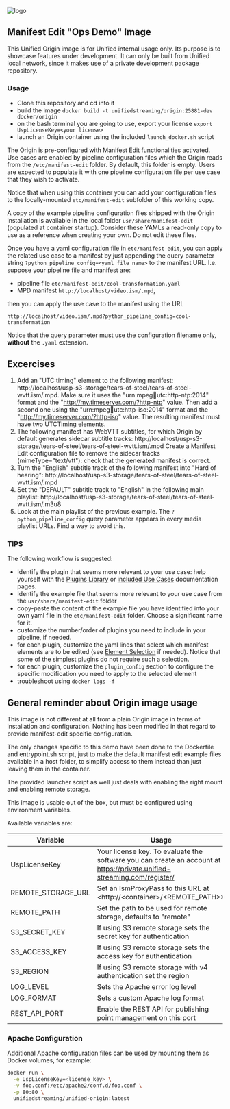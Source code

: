 ![logo](https://raw.githubusercontent.com/unifiedstreaming/origin/stable/unifiedstreaming-logo-black.png)

## Manifest Edit "Ops Demo" Image

This Unified Origin image is for Unified internal usage only. Its purpose is to
showcase features under development. It can only be built from Unified local
network, since it makes use of a private development package repository.

### Usage

- Clone this repository and cd into it
- build the image ``docker build -t unifiedstreaming/origin:25881-dev docker/origin``
- on the bash terminal you are going to use, export your license
  ``export UspLicenseKey=<your license>``
- launch an Origin container using the included ``launch_docker.sh`` script

The Origin is pre-configured with Manifest Edit functionalities activated.
Use cases are enabled by pipeline configuration files which the Origin reads
from the ``/etc/manifest-edit`` folder. By default, this folder is empty.
Users are expected to populate it with one pipeline configuration file per use
case that they wish to activate. 

Notice that when using this container you can add your configuration files to
the locally-mounted ``etc/manifest-edit`` subfolder of this working copy.

A copy of the example pipeline configuration files shipped with the
Origin installation is available in the local folder
``usr/share/manifest-edit`` (populated at container startup). Consider these
YAMLs a read-only copy to use as a reference when creating your own. Do not
edit these files.

Once you have a yaml configuration file in ``etc/manifest-edit``, you
can apply the related use case to a manifest by just appending the query
parameter string ``?python_pipeline_config=<yaml file name>`` to the manifest
URL. I.e. suppose your pipeline file and manifest are:

- pipeline file ``etc/manifest-edit/cool-transformation.yaml``
- MPD manifest ``http://localhost/video.ism/.mpd``,

then you can apply the use case to the manifest using the URL 

```
http://localhost/video.ism/.mpd?python_pipeline_config=cool-transformation
```

Notice that the query parameter must use the configuration filename only,
**without** the ``.yaml`` extension.

## Excercises

1. Add an "UTC timing" element to the following manifest: http://localhost/usp-s3-storage/tears-of-steel/tears-of-steel-wvtt.ism/.mpd.
  Make sure it uses the "urn:mpeg:dash:utc:http-ntp:2014" format and the
  "http://my.timeserver.com/?http-ntp" value.
  Then add a second one using the "urn:mpeg:dash:utc:http-iso:2014" format
  and the "http://my.timeserver.com/?http-iso" value. The resulting manifest
  must have two UTCTiming elements.
2. The following manifest has WebVTT subtitles, for which Origin by default
  generates sidecar subtitle tracks: http://localhost/usp-s3-storage/tears-of-steel/tears-of-steel-wvtt.ism/.mpd
  Create a Manifest Edit configuration file to remove the sidecar tracks
  (mimeType="text/vtt"): check that the generated manifest is correct.
3. Turn the "English" subtitle track of the following manifest into
  "Hard of hearing": http://localhost/usp-s3-storage/tears-of-steel/tears-of-steel-wvtt.ism/.mpd
4. Set the "DEFAULT" subtitle track to "English" in the following main
   playlist: http://localhost/usp-s3-storage/tears-of-steel/tears-of-steel-wvtt.ism/.m3u8
5. Look at the main playlist of the previous example. The
   ``?python_pipeline_config`` query parameter appears in every media playlist
   URLs. Find a way to avoid this.


### TIPS

The following workflow is suggested:

- Identify the plugin that seems more relevant to your use case: help yourself
  with the [Plugins Library](http://docs.external.unified-streaming.com/documentation/manifest-edit/plugins_library/index.html)
  or [included Use Cases](http://docs.external.unified-streaming.com/documentation/manifest-edit/use_cases/index.html) documentation pages.
- Identify the example file that seems more relevant to your use case from the
  ``usr/share/manifest-edit`` folder
- copy-paste the content of the example file you have identified into your
  own yaml file in the ``etc/manifest-edit`` folder. Choose a significant name
  for it.
- customize the number/order of plugins you need to include in your pipeline,
  if needed.
- for each plugin, customize the yaml lines that select which manifest elements
  are to be edited (see [Element Selection](http://docs.external.unified-streaming.com/documentation/manifest-edit/plugins_library/plugins/mpd/common/manifest_selection.html)
  if needed). Notice that some of the simplest plugins do not require such a
  selection.
- for each plugin, customize the ``plugin_config`` section to configure the
  specific modification you need to apply to the selected element
- troubleshoot using ``docker logs -f``

## General reminder about Origin image usage

This image is not different at all from a plain Origin image in terms of
installation and configuration. Nothing has been modified in that regard to
provide manifest-edit specific configuration.

The only changes specific to this demo have been done to the Dockerfile and
entrypoint.sh script, just to make the default manifest edit example files
available in a host folder, to simplify access to them instead than just
leaving them in the container.

The provided launcher script as well just deals with enabling the right
mount and enabling remote storage.

This image is usable out of the box, but must be configured using environment
variables. 

Available variables are:

|Variable        |Usage   |Mandatory?|
|----------------|--------|----------|
|UspLicenseKey |Your license key. To evaluate the software you can create an account at <https://private.unified-streaming.com/register/>|Yes|
|REMOTE_STORAGE_URL|Set an IsmProxyPass to this URL at <http://<container\>/<REMOTE_PATH\>>|No|
|REMOTE_PATH|Set the path to be used for remote storage, defaults to "remote"|No|
|S3_SECRET_KEY|If using S3 remote storage sets the secret key for authentication|No|
|S3_ACCESS_KEY|If using S3 remote storage sets the access key for authentication|No|
|S3_REGION|If using S3 remote storage with v4 authentication set the region|No|
|LOG_LEVEL|Sets the Apache error log level|No|
|LOG_FORMAT|Sets a custom Apache log format|No|
|REST_API_PORT|Enable the REST API for publishing point management on this port|No|

### Apache Configuration
Additional Apache configuration files can be used by mounting them as Docker
volumes, for example:

```bash
docker run \
  -e UspLicenseKey=<license_key> \
  -v foo.conf:/etc/apache2/conf.d/foo.conf \
  -p 80:80 \
  unifiedstreaming/unified-origin:latest
```